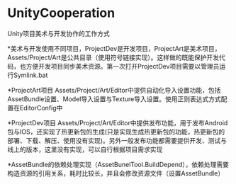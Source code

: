 # UnityCooperation

Unity项目美术与开发协作的工作方式

*美术与开发使用不同项目，ProjectDev是开发项目，ProjectArt是美术项目，Assets/Project/Art是公共目录（使用符号链接实现）。这样做的既能保护开发代码，也方便开发项目同步美术资源。第一次打开ProjectDev项目需要以管理员运行Symlink.bat

*ProjectArt项目 Assets/Project/Art/Editor中提供自动化导入设置功能，包括AssetBundle设置、Model导入设置与Texture导入设置。使用正则表达式方式配置在EditorConfig中

*ProjectDev项目 Assets/Project/Art/Editor中提供发布功能，用于发布Android包与IOS，还实现了热更新包的生成(只是实现生成热更新包的功能，热更新包的部署、下载、解压、使用没有实现)。另外一般发布功能都需要提供开发、测试与线上的版本，这里没有实现，可以自行根据项目需求实现

*AssetBundle的依赖处理实现（AssetBunelTool.BuildDepend），依赖处理需要构造资源的引用关系，耗时比较长，并且会修改资源文件（设置AssetBundle）